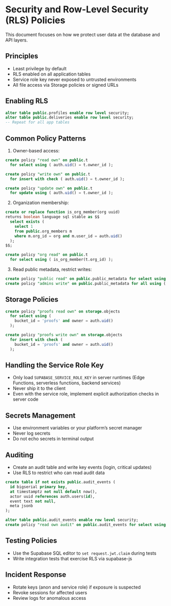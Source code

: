 # Security and Row-Level Security (RLS) Policies

This document focuses on how we protect user data at the database and API layers.

## Principles
- Least privilege by default
- RLS enabled on all application tables
- Service role key never exposed to untrusted environments
- All file access via Storage policies or signed URLs

## Enabling RLS
```sql path=null start=null
alter table public.profiles enable row level security;
alter table public.deliveries enable row level security;
-- Repeat for all app tables
```

## Common Policy Patterns
1) Owner-based access:
```sql path=null start=null
create policy "read own" on public.t
  for select using ( auth.uid() = t.owner_id );

create policy "write own" on public.t
  for insert with check ( auth.uid() = t.owner_id );

create policy "update own" on public.t
  for update using ( auth.uid() = t.owner_id );
```

2) Organization membership:
```sql path=null start=null
create or replace function is_org_member(org uuid)
returns boolean language sql stable as $$
  select exists (
    select 1
    from public.org_members m
    where m.org_id = org and m.user_id = auth.uid()
  );
$$;

create policy "org read" on public.t
  for select using ( is_org_member(t.org_id) );
```

3) Read public metadata, restrict writes:
```sql path=null start=null
create policy "public read" on public.public_metadata for select using ( true );
create policy "admins write" on public.public_metadata for all using ( auth.role() = 'service_role' );
```

## Storage Policies
```sql path=null start=null
create policy "proofs read own" on storage.objects
  for select using (
    bucket_id = 'proofs' and owner = auth.uid()
  );

create policy "proofs write own" on storage.objects
  for insert with check (
    bucket_id = 'proofs' and owner = auth.uid()
  );
```

## Handling the Service Role Key
- Only load `SUPABASE_SERVICE_ROLE_KEY` in server runtimes (Edge Functions, serverless functions, backend services)
- Never ship it to the client
- Even with the service role, implement explicit authorization checks in server code

## Secrets Management
- Use environment variables or your platform’s secret manager
- Never log secrets
- Do not echo secrets in terminal output

## Auditing
- Create an audit table and write key events (login, critical updates)
- Use RLS to restrict who can read audit data

```sql path=null start=null
create table if not exists public.audit_events (
  id bigserial primary key,
  at timestamptz not null default now(),
  actor uuid references auth.users(id),
  event text not null,
  meta jsonb
);

alter table public.audit_events enable row level security;
create policy "read own audit" on public.audit_events for select using ( auth.uid() = actor );
```

## Testing Policies
- Use the Supabase SQL editor to `set request.jwt.claim` during tests
- Write integration tests that exercise RLS via supabase-js

## Incident Response
- Rotate keys (anon and service role) if exposure is suspected
- Revoke sessions for affected users
- Review logs for anomalous access
